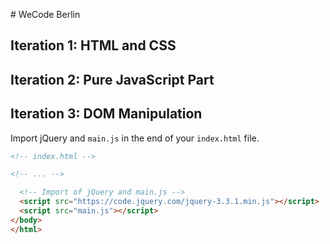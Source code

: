 # WeCode Berlin

<!-- TODO: Add all instructions here -->


## Iteration 1: HTML and CSS

## Iteration 2: Pure JavaScript Part 

## Iteration 3: DOM Manipulation

Import jQuery and `main.js` in the end of your `index.html` file.

```html
<!-- index.html -->

<!-- ... -->

  <!-- Import of jQuery and main.js -->
  <script src="https://code.jquery.com/jquery-3.3.1.min.js"></script>
  <script src="main.js"></script>
</body>
</html>
```